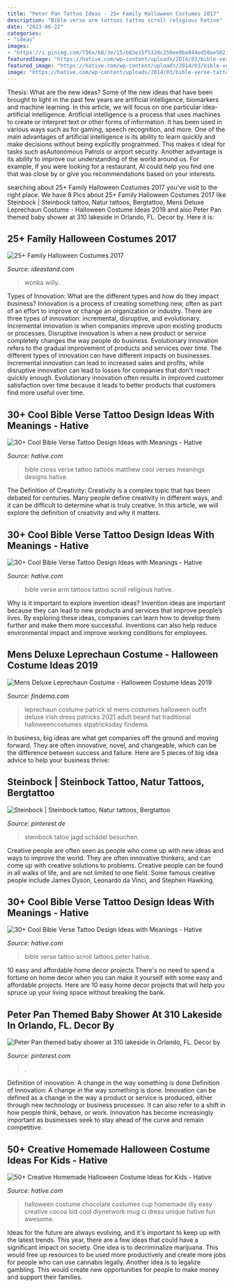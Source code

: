 ```yaml
---
title: "Peter Pan Tattoo Ideas - 25+ Family Halloween Costumes 2017"
description: "Bible verse arm tattoos tattoo scroll religious hative"
date: "2023-06-22"
categories:
- "ideas"
images:
- "https://i.pinimg.com/736x/b8/3e/15/b83e15f5328c250ee0ba844ed50ae502.jpg"
featuredImage: "https://hative.com/wp-content/uploads/2014/03/bible-verse-tattoos/30-religious-scroll-on-arm.jpg"
featured_image: "https://hative.com/wp-content/uploads/2014/03/bible-verse-tattoos/17-matthew-19-26-with-cross.jpg"
image: "https://hative.com/wp-content/uploads/2014/03/bible-verse-tattoos/32-bible-verse-scroll-peter-3-12.jpg"
---
```



Thesis: What are the new ideas?
Some of the new ideas that have been brought to light in the past few years are artificial intelligence, biomarkers and machine learning. In this article, we will focus on one particular idea- artificial intelligence. Artificial intelligence is a process that uses machines to create or interpret text or other forms of information. It has been used in various ways such as for gaming, speech recognition, and more. 
One of the main advantages of artificial intelligence is its ability to learn quickly and make decisions without being explicitly programmed. This makes it ideal for tasks such asAutonomous Patrols or airport security. Another advantage is its ability to improve our understanding of the world around us. For example, if you were looking for a restaurant, AI could help you find one that was close by or give you recommendations based on your interests.

	

		
searching about 25+ Family Halloween Costumes 2017 you've visit to the right place. We have 8 Pics about 25+ Family Halloween Costumes 2017 like Steinbock | Steinbock tattoo, Natur tattoos, Bergtattoo, Mens Deluxe Leprechaun Costume - Halloween Costume Ideas 2019 and also Peter Pan themed baby shower at 310 lakeside in Orlando, FL. Decor by. Here it is:
		
    
## 25+ Family Halloween Costumes 2017

<img loading=lazy src="https://ideastand.com/wp-content/uploads/2017/09/family-costumes/12-family-halloween-costume-diy-ideas.jpg" onerror="this.onerror=null;this.src='https://tse1.mm.bing.net/th?id=OIP.lgPakl14HwYq-J5hbu1ZlAHaLH&amp;pid=15.1';" alt="25+ Family Halloween Costumes 2017">

_Source: ideastand.com_

>wonka willy. 

	

Types of Innovation: What are the different types and how do they impact business?
Innovation is a process of creating something new, often as part of an effort to improve or change an organization or industry. There are three types of innovation: incremental, disruptive, and evolutionary. Incremental innovation is when companies improve upon existing products or processes. Disruptive innovation is when a new product or service completely changes the way people do business. Evolutionary innovation refers to the gradual improvement of products and services over time.
The different types of innovation can have different impacts on businesses. Incremental innovation can lead to increased sales and profits, while disruptive innovation can lead to losses for companies that don't react quickly enough. Evolutionary innovation often results in improved customer satisfaction over time because it leads to better products that customers find more useful over time.

    
## 30+ Cool Bible Verse Tattoo Design Ideas With Meanings - Hative

<img loading=lazy src="https://hative.com/wp-content/uploads/2014/03/bible-verse-tattoos/17-matthew-19-26-with-cross.jpg" onerror="this.onerror=null;this.src='https://tse1.mm.bing.net/th?id=OIP.cJpm_cDYq8UcPWHJwkveVQHaNI&amp;pid=15.1';" alt="30+ Cool Bible Verse Tattoo Design Ideas with Meanings - Hative">

_Source: hative.com_

>bible cross verse tattoo tattoos matthew cool verses meanings designs hative. 

	

The Definition of Creativity:
Creativity is a complex topic that has been debated for centuries. Many people define creativity in different ways, and it can be difficult to determine what is truly creative. In this article, we will explore the definition of creativity and why it matters.

    
## 30+ Cool Bible Verse Tattoo Design Ideas With Meanings - Hative

<img loading=lazy src="https://hative.com/wp-content/uploads/2014/03/bible-verse-tattoos/30-religious-scroll-on-arm.jpg" onerror="this.onerror=null;this.src='https://tse1.mm.bing.net/th?id=OIP.Oj4nJUaBo_4VVH_9sbSkHQHaJ4&amp;pid=15.1';" alt="30+ Cool Bible Verse Tattoo Design Ideas with Meanings - Hative">

_Source: hative.com_

>bible verse arm tattoos tattoo scroll religious hative. 

	

Why is it important to explore invention ideas?
Invention ideas are important because they can lead to new products and services that improve people’s lives. By exploring these ideas, companies can learn how to develop them further and make them more successful. Inventions can also help reduce environmental impact and improve working conditions for employees.

    
## Mens Deluxe Leprechaun Costume - Halloween Costume Ideas 2019

<img loading=lazy src="http://findema.com/wp-content/uploads/2014/10/halloween_20148697.jpg" onerror="this.onerror=null;this.src='https://tse3.mm.bing.net/th?id=OIP.GMwgdjg-QwpZQZSH6wQL_AHaKl&amp;pid=15.1';" alt="Mens Deluxe Leprechaun Costume - Halloween Costume Ideas 2019">

_Source: findema.com_

>leprechaun costume patrick st mens costumes halloween outfit deluxe irish dress patricks 2021 adult beard hat traditional halloweencostumes stpatricksday findema. 

	

In business, big ideas are what get companies off the ground and moving forward. They are often innovative, novel, and changeable, which can be the difference between success and failure. Here are 5 pieces of big idea advice to help your business thrive:

    
## Steinbock | Steinbock Tattoo, Natur Tattoos, Bergtattoo

<img loading=lazy src="https://i.pinimg.com/736x/34/23/4e/34234e74128ce6bd03cf517c727189ba.jpg" onerror="this.onerror=null;this.src='https://tse2.mm.bing.net/th?id=OIP.3W6m1bV3XsA01oYhWrue3QHaK0&amp;pid=15.1';" alt="Steinbock | Steinbock tattoo, Natur tattoos, Bergtattoo">

_Source: pinterest.de_

>steinbock tatoo jagd schädel besuchen. 

	

Creative people are often seen as people who come up with new ideas and ways to improve the world. They are often innovative thinkers, and can come up with creative solutions to problems. Creative people can be found in all walks of life, and are not limited to one field. Some famous creative people include James Dyson, Leonardo da Vinci, and Stephen Hawking.

    
## 30+ Cool Bible Verse Tattoo Design Ideas With Meanings - Hative

<img loading=lazy src="https://hative.com/wp-content/uploads/2014/03/bible-verse-tattoos/32-bible-verse-scroll-peter-3-12.jpg" onerror="this.onerror=null;this.src='https://tse3.mm.bing.net/th?id=OIP.AourpzTIiGM-cUUqJo6CogHaJi&amp;pid=15.1';" alt="30+ Cool Bible Verse Tattoo Design Ideas with Meanings - Hative">

_Source: hative.com_

>bible verse tattoo scroll tattoos peter hative. 

	

10 easy and affordable home decor projects
There's no need to spend a fortune on home decor when you can make it yourself with some easy and affordable projects. Here are 10 easy home decor projects that will help you spruce up your living space without breaking the bank.

    
## Peter Pan Themed Baby Shower At 310 Lakeside In Orlando, FL. Decor By

<img loading=lazy src="https://i.pinimg.com/736x/b8/3e/15/b83e15f5328c250ee0ba844ed50ae502.jpg" onerror="this.onerror=null;this.src='https://tse3.mm.bing.net/th?id=OIP.WZvGI5JWzgKF8HL-9893UwHaLH&amp;pid=15.1';" alt="Peter Pan themed baby shower at 310 lakeside in Orlando, FL. Decor by">

_Source: pinterest.com_

>. 

	

Definition of innovation: A change in the way something is done
Definition of Innovation: A change in the way something is done. Innovation can be defined as a change in the way a product or service is produced, either through new technology or business processes. It can also refer to a shift in how people think, behave, or work. Innovation has become increasingly important as businesses seek to stay ahead of the curve and remain competitive.

    
## 50+ Creative Homemade Halloween Costume Ideas For Kids - Hative

<img loading=lazy src="https://hative.com/wp-content/uploads/2014/03/costumes-for-kids/53-a-cup-of-hot-chocolate.jpg" onerror="this.onerror=null;this.src='https://tse3.mm.bing.net/th?id=OIP.PLExQNMNqvLdXVBQNu-8ZQHaJ4&amp;pid=15.1';" alt="50+ Creative Homemade Halloween Costume Ideas for Kids - Hative">

_Source: hative.com_

>halloween costume chocolate costumes cup homemade diy easy creative cocoa kid cool diynetwork mug ci dress unique hative fun awesome. 

	

Ideas for the future are always evolving, and it's important to keep up with the latest trends. This year, there are a few ideas that could have a significant impact on society. One idea is to decriminalize marijuana. This would free up resources to be used more productively and create more jobs for people who can use cannabis legally. Another idea is to legalize gambling. This would create new opportunities for people to make money and support their families.

